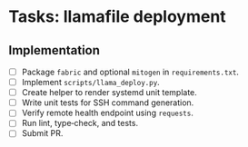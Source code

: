 # Tasks: llamafile deployment

## Implementation
- [ ] Package `fabric` and optional `mitogen` in `requirements.txt`.
- [ ] Implement `scripts/llama_deploy.py`.
- [ ] Create helper to render systemd unit template.
- [ ] Write unit tests for SSH command generation.
- [ ] Verify remote health endpoint using `requests`.
- [ ] Run lint, type‑check, and tests.
- [ ] Submit PR.
